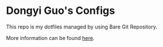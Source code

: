 # Dongyi Guo's Configs

This repo is my dotfiles managed by using Bare Git Repository.

More information can be found [here](https://www.atlassian.com/git/tutorials/dotfiles).
